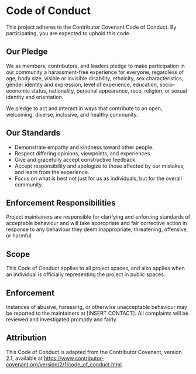 # Code of Conduct

This project adheres to the Contributor Covenant Code of Conduct. By participating, you are expected to uphold this code.

## Our Pledge
We as members, contributors, and leaders pledge to make participation in our community a harassment-free experience for everyone, regardless of age, body size, visible or invisible disability, ethnicity, sex characteristics, gender identity and expression, level of experience, education, socio-economic status, nationality, personal appearance, race, religion, or sexual identity and orientation.

We pledge to act and interact in ways that contribute to an open, welcoming, diverse, inclusive, and healthy community.

## Our Standards
- Demonstrate empathy and kindness toward other people.
- Respect differing opinions, viewpoints, and experiences.
- Give and gracefully accept constructive feedback.
- Accept responsibility and apologize to those affected by our mistakes, and learn from the experience.
- Focus on what is best not just for us as individuals, but for the overall community.

## Enforcement Responsibilities
Project maintainers are responsible for clarifying and enforcing standards of acceptable behaviour and will take appropriate and fair corrective action in response to any behaviour they deem inappropriate, threatening, offensive, or harmful.

## Scope
This Code of Conduct applies to all project spaces, and also applies when an individual is officially representing the project in public spaces.

## Enforcement
Instances of abusive, harassing, or otherwise unacceptable behaviour may be reported to the maintainers at [INSERT CONTACT]. All complaints will be reviewed and investigated promptly and fairly.

## Attribution
This Code of Conduct is adapted from the Contributor Covenant, version 2.1, available at https://www.contributor-covenant.org/version/2/1/code_of_conduct.html.
